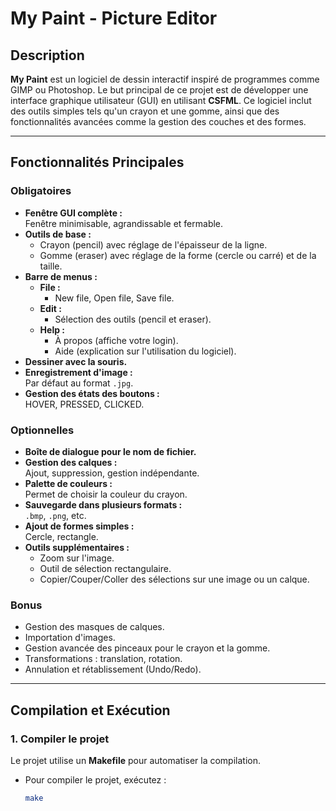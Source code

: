 # My Paint - Picture Editor

## Description
**My Paint** est un logiciel de dessin interactif inspiré de programmes comme GIMP ou Photoshop. Le but principal de ce projet est de développer une interface graphique utilisateur (GUI) en utilisant **CSFML**. Ce logiciel inclut des outils simples tels qu'un crayon et une gomme, ainsi que des fonctionnalités avancées comme la gestion des couches et des formes.

---

## Fonctionnalités Principales

### Obligatoires
- **Fenêtre GUI complète :**  
  Fenêtre minimisable, agrandissable et fermable.
- **Outils de base :**  
  - Crayon (pencil) avec réglage de l'épaisseur de la ligne.
  - Gomme (eraser) avec réglage de la forme (cercle ou carré) et de la taille.
- **Barre de menus :**  
  - **File :**
    - New file, Open file, Save file.
  - **Edit :**
    - Sélection des outils (pencil et eraser).
  - **Help :**
    - À propos (affiche votre login).
    - Aide (explication sur l'utilisation du logiciel).
- **Dessiner avec la souris.**
- **Enregistrement d'image :**  
  Par défaut au format `.jpg`.
- **Gestion des états des boutons :**  
  HOVER, PRESSED, CLICKED.

### Optionnelles
- **Boîte de dialogue pour le nom de fichier.**
- **Gestion des calques :**  
  Ajout, suppression, gestion indépendante.
- **Palette de couleurs :**  
  Permet de choisir la couleur du crayon.
- **Sauvegarde dans plusieurs formats :**  
  `.bmp`, `.png`, etc.
- **Ajout de formes simples :**  
  Cercle, rectangle.
- **Outils supplémentaires :**  
  - Zoom sur l'image.
  - Outil de sélection rectangulaire.
  - Copier/Couper/Coller des sélections sur une image ou un calque.

### Bonus
- Gestion des masques de calques.
- Importation d'images.
- Gestion avancée des pinceaux pour le crayon et la gomme.
- Transformations : translation, rotation.
- Annulation et rétablissement (Undo/Redo).

---

## Compilation et Exécution

### 1. Compiler le projet
Le projet utilise un **Makefile** pour automatiser la compilation.

- Pour compiler le projet, exécutez :
  ```bash
  make
